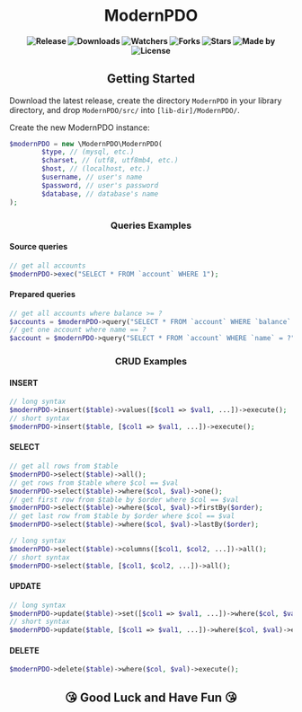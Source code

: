 <h1 align="center"> ModernPDO </h1>

<h4 align="center">

![Release](https://img.shields.io/github/v/release/StulE-ru/ModernPDO)
![Downloads](https://img.shields.io/github/downloads/StulE-ru/ModernPDO/total)
![Watchers](https://img.shields.io/github/watchers/StulE-ru/ModernPDO)
![Forks](https://img.shields.io/github/forks/StulE-ru/ModernPDO)
![Stars](https://img.shields.io/github/stars/StulE-ru/ModernPDO)
![Made by](https://img.shields.io/badge/made%20by-StulE--ru-blue)
![License](https://img.shields.io/github/license/StulE-ru/ModernPDO)

</h4>

<h2 align="center"> Getting Started </h2>

Download the latest release, create the directory `ModernPDO` in your library directory, and drop `ModernPDO/src/` into `[lib-dir]/ModernPDO/`.

Create the new ModernPDO instance:

```php
$modernPDO = new \ModernPDO\ModernPDO(
        $type, // (mysql, etc.)
        $charset, // (utf8, utf8mb4, etc.)
        $host, // (localhost, etc.)
        $username, // user's name
        $password, // user's password
        $database, // database's name
);
```

<h3 align="center"> Queries Examples </h3>

#### Source queries

```php
// get all accounts
$modernPDO->exec("SELECT * FROM `account` WHERE 1");
```

#### Prepared queries

```php
// get all accounts where balance >= ? 
$accounts = $modernPDO->query("SELECT * FROM `account` WHERE `balance` >= ?", [1000])->fetchAll();
// get one account where name == ?
$account = $modernPDO->query("SELECT * FROM `account` WHERE `name` = ?", ["StulE"])->fetch();
```

<h3 align="center"> CRUD Examples </h3>

#### INSERT

```php
// long syntax
$modernPDO->insert($table)->values([$col1 => $val1, ...])->execute();
// short syntax
$modernPDO->insert($table, [$col1 => $val1, ...])->execute();
```

#### SELECT

```php
// get all rows from $table
$modernPDO->select($table)->all();
// get rows from $table where $col == $val
$modernPDO->select($table)->where($col, $val)->one();
// get first row from $table by $order where $col == $val
$modernPDO->select($table)->where($col, $val)->firstBy($order);
// get last row from $table by $order where $col == $val
$modernPDO->select($table)->where($col, $val)->lastBy($order);

// long syntax
$modernPDO->select($table)->columns([$col1, $col2, ...])->all();
// short syntax
$modernPDO->select($table, [$col1, $col2, ...])->all();
```

#### UPDATE

```php
// long syntax
$modernPDO->update($table)->set([$col1 => $val1, ...])->where($col, $val)->execute();
// short syntax
$modernPDO->update($table, [$col1 => $val1, ...])->where($col, $val)->execute();
```

#### DELETE

```php
$modernPDO->delete($table)->where($col, $val)->execute();
```

<h2 align="center"> 😘 Good Luck and Have Fun 😘 </h2>
